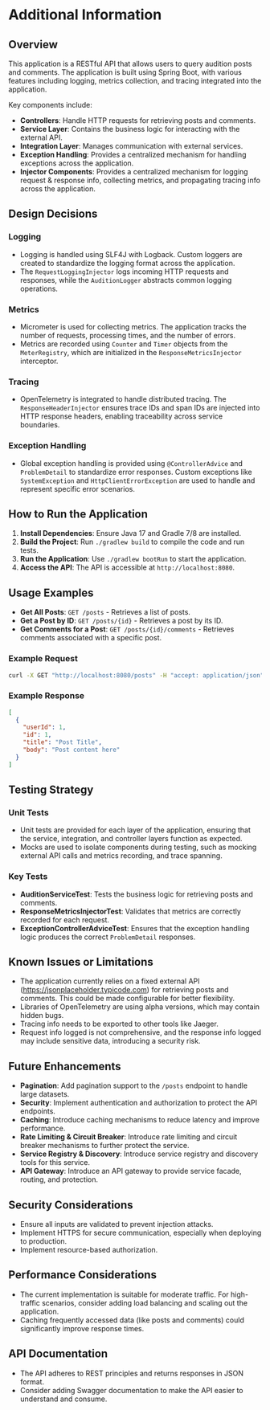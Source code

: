 
# Additional Information

## Overview

This application is a RESTful API that allows users to query audition posts and comments. The application is built using Spring Boot, with various features including logging, metrics collection, and tracing integrated into the application.

Key components include:

- **Controllers**: Handle HTTP requests for retrieving posts and comments.
- **Service Layer**: Contains the business logic for interacting with the external API.
- **Integration Layer**: Manages communication with external services.
- **Exception Handling**: Provides a centralized mechanism for handling exceptions across the application.
- **Injector Components**: Provides a centralized mechanism for logging request & response info, collecting metrics, and propagating tracing info across the application.

## Design Decisions

### Logging
- Logging is handled using SLF4J with Logback. Custom loggers are created to standardize the logging format across the application.
- The `RequestLoggingInjector` logs incoming HTTP requests and responses, while the `AuditionLogger` abstracts common logging operations.

### Metrics
- Micrometer is used for collecting metrics. The application tracks the number of requests, processing times, and the number of errors.
- Metrics are recorded using `Counter` and `Timer` objects from the `MeterRegistry`, which are initialized in the `ResponseMetricsInjector` interceptor.

### Tracing
- OpenTelemetry is integrated to handle distributed tracing. The `ResponseHeaderInjector` ensures trace IDs and span IDs are injected into HTTP response headers, enabling traceability across service boundaries.

### Exception Handling
- Global exception handling is provided using `@ControllerAdvice` and `ProblemDetail` to standardize error responses. Custom exceptions like `SystemException` and `HttpClientErrorException` are used to handle and represent specific error scenarios.

## How to Run the Application

1. **Install Dependencies**: Ensure Java 17 and Gradle 7/8 are installed.
2. **Build the Project**: Run `./gradlew build` to compile the code and run tests.
3. **Run the Application**: Use `./gradlew bootRun` to start the application.
4. **Access the API**: The API is accessible at `http://localhost:8080`.

## Usage Examples

- **Get All Posts**: `GET /posts` - Retrieves a list of posts.
- **Get a Post by ID**: `GET /posts/{id}` - Retrieves a post by its ID.
- **Get Comments for a Post**: `GET /posts/{id}/comments` - Retrieves comments associated with a specific post.

### Example Request

```sh
curl -X GET "http://localhost:8080/posts" -H "accept: application/json"
```

### Example Response

```json
[
  {
    "userId": 1,
    "id": 1,
    "title": "Post Title",
    "body": "Post content here"
  }
]
```

## Testing Strategy

### Unit Tests

- Unit tests are provided for each layer of the application, ensuring that the service, integration, and controller layers function as expected.
- Mocks are used to isolate components during testing, such as mocking external API calls and metrics recording, and trace spanning.
  
### Key Tests

- **AuditionServiceTest**: Tests the business logic for retrieving posts and comments.
- **ResponseMetricsInjectorTest**: Validates that metrics are correctly recorded for each request.
- **ExceptionControllerAdviceTest**: Ensures that the exception handling logic produces the correct `ProblemDetail` responses.

## Known Issues or Limitations

- The application currently relies on a fixed external API (https://jsonplaceholder.typicode.com) for retrieving posts and comments. This could be made configurable for better flexibility.
- Libraries of OpenTelemetry are using alpha versions, which may contain hidden bugs.
- Tracing info needs to be exported to other tools like Jaeger.
- Request info logged is not comprehensive, and the response info logged may include sensitive data, introducing a security risk.

## Future Enhancements

- **Pagination**: Add pagination support to the `/posts` endpoint to handle large datasets.
- **Security**: Implement authentication and authorization to protect the API endpoints.
- **Caching**: Introduce caching mechanisms to reduce latency and improve performance.
- **Rate Limiting & Circuit Breaker**: Introduce rate limiting and circuit breaker mechanisms to further protect the service.
- **Service Registry & Discovery**: Introduce service registry and discovery tools for this service.
- **API Gateway**: Introduce an API gateway to provide service facade, routing, and protection.

## Security Considerations

- Ensure all inputs are validated to prevent injection attacks.
- Implement HTTPS for secure communication, especially when deploying to production.
- Implement resource-based authorization.

## Performance Considerations

- The current implementation is suitable for moderate traffic. For high-traffic scenarios, consider adding load balancing and scaling out the application.
- Caching frequently accessed data (like posts and comments) could significantly improve response times.

## API Documentation

- The API adheres to REST principles and returns responses in JSON format.
- Consider adding Swagger documentation to make the API easier to understand and consume.